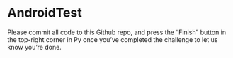 # AndroidTest

Please commit all code to this Github repo, and press the “Finish” button in the top-right corner in Py once you’ve completed the challenge to let us know you’re done.
